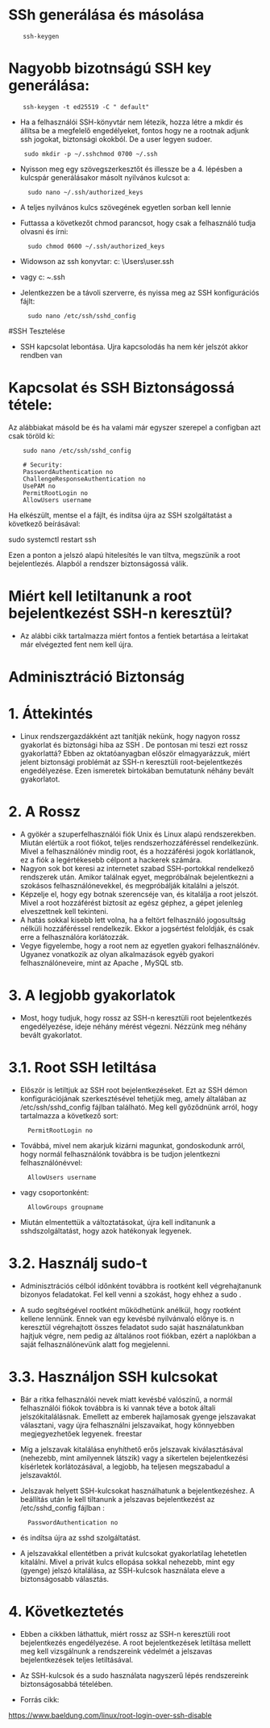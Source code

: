 # SSh generálása és másolása

        ssh-keygen

# Nagyobb bizotnságú SSH key generálása:

        ssh-keygen -t ed25519 -C " default"


- Ha a felhasználói SSH-könyvtár nem létezik, hozza létre a mkdir
és állítsa be a megfelelő engedélyeket, fontos hogy ne a  rootnak adjunk ssh jogokat, biztonsági okokból.
De a user legyen sudoer.

       sudo mkdir -p ~/.sshchmod 0700 ~/.ssh

- Nyisson meg egy szövegszerkesztőt
és illessze be a 4. lépésben a kulcspár generálásakor másolt nyilvános kulcsot a:

        sudo nano ~/.ssh/authorized_keys
        
- A teljes nyilvános kulcs szövegének egyetlen sorban kell lennie

- Futtassa a következőt chmod parancsot, hogy csak a felhasználó tudja olvasni és írni:

        sudo chmod 0600 ~/.ssh/authorized_keys

- Widowson az ssh konyvtar: c: \Users\user\.ssh
- vagy c: ~\.ssh

- Jelentkezzen be a távoli szerverre, és nyissa meg az SSH konfigurációs fájlt:

        sudo nano /etc/ssh/sshd_config



#SSH Tesztelése

- SSH kapcsolat lebontása. Ujra kapcsolodás ha nem kér jelszót akkor rendben van

# Kapcsolat és SSH Biztonságossá tétele:

Az alábbiakat másold be és ha valami már egyszer szerepel a configban azt csak töröld ki:

        sudo nano /etc/ssh/sshd_config
        
        # Security:
        PasswordAuthentication no
        ChallengeResponseAuthentication no
        UsePAM no
        PermitRootLogin no
        AllowUsers username
        

Ha elkészült, mentse el a fájlt, és indítsa újra az SSH szolgáltatást a következő beírásával:

sudo systemctl restart ssh

Ezen a ponton a jelszó alapú hitelesítés le van tiltva, megszünik a root bejelentlezés. Alapból a rendszer biztonságossá válik. 



# Miért kell letiltanunk a root bejelentkezést SSH-n keresztül?

- Az alábbi cikk tartalmazza miért fontos a fentiek betartása a leírtakat már elvégezted fent nem kell újra.

# Adminisztráció Biztonság 

# 1. Áttekintés

- Linux rendszergazdákként azt tanítják nekünk, hogy nagyon rossz gyakorlat és biztonsági hiba az SSH . De pontosan mi teszi ezt rossz gyakorlattá?
Ebben az oktatóanyagban először elmagyarázzuk, miért jelent biztonsági problémát az SSH-n keresztüli root-bejelentkezés engedélyezése. Ezen ismeretek birtokában bemutatunk néhány bevált gyakorlatot.

# 2. A Rossz

- A gyökér a szuperfelhasználói fiók Unix és Linux alapú rendszerekben. Miután elértük a root fiókot, teljes rendszerhozzáféréssel rendelkezünk. Mivel a felhasználónév mindig root, és a hozzáférési jogok korlátlanok, ez a fiók a legértékesebb célpont a hackerek számára.
- Nagyon sok bot keresi az internetet szabad SSH-portokkal rendelkező rendszerek után. Amikor találnak egyet, megpróbálnak bejelentkezni a szokásos felhasználónevekkel, és megpróbálják kitalálni a jelszót.
- Képzelje el, hogy egy botnak szerencséje van, és kitalálja a root jelszót. Mivel a root hozzáférést biztosít az egész géphez, a gépet jelenleg elveszettnek kell tekinteni.
- A hatás sokkal kisebb lett volna, ha a feltört felhasználó jogosultság nélküli hozzáféréssel rendelkezik. Ekkor a jogsértést feloldják, és csak erre a felhasználóra korlátozzák.
- Vegye figyelembe, hogy a root nem az egyetlen gyakori felhasználónév. Ugyanez vonatkozik az olyan alkalmazások egyéb gyakori felhasználóneveire, mint az Apache , MySQL stb.

# 3. A legjobb gyakorlatok

- Most, hogy tudjuk, hogy rossz az SSH-n keresztüli root bejelentkezés engedélyezése, ideje néhány mérést végezni. Nézzünk meg néhány bevált gyakorlatot.

# 3.1. Root SSH letiltása

- Először is letiltjuk az SSH root bejelentkezéseket. Ezt az SSH démon konfigurációjának szerkesztésével tehetjük meg, amely általában az /etc/ssh/sshd_config fájlban található. Meg kell győződnünk arról, hogy tartalmazza a következő sort:

        PermitRootLogin no

- Továbbá, mivel nem akarjuk kizárni magunkat, gondoskodunk arról, hogy normál felhasználónk továbbra is be tudjon jelentkezni felhasználónévvel:

        AllowUsers username

- vagy csoportonként:

        AllowGroups groupname

- Miután elmentettük a változtatásokat, újra kell indítanunk a sshdszolgáltatást, hogy azok hatékonyak legyenek.

# 3.2. Használj sudo-t

- Adminisztrációs célból időnként továbbra is rootként kell végrehajtanunk bizonyos feladatokat. Fel kell venni a szokást, hogy ehhez a sudo .

- A sudo segítségével rootként működhetünk anélkül, hogy rootként kellene lennünk. Ennek van egy kevésbé nyilvánvaló előnye is. n keresztül végrehajtott összes feladatot sudo saját használatunkban hajtjuk végre, nem pedig az általános root fiókban, ezért a naplókban a saját felhasználónevünk alatt fog megjelenni.

# 3.3. Használjon SSH kulcsokat

- Bár a ritka felhasználói nevek miatt kevésbé valószínű, a normál felhasználói fiókok továbbra is ki vannak téve a botok általi jelszókitalálásnak. Emellett az emberek hajlamosak gyenge jelszavakat választani, vagy újra felhasználni jelszavaikat, hogy könnyebben megjegyezhetőek legyenek.
freestar
- Míg a jelszavak kitalálása enyhíthető erős jelszavak kiválasztásával (nehezebb, mint amilyennek látszik) vagy a sikertelen bejelentkezési kísérletek korlátozásával, a legjobb, ha teljesen megszabadul a jelszavaktól.
- Jelszavak helyett SSH-kulcsokat használhatunk a bejelentkezéshez. A beállítás után le kell tiltanunk a jelszavas bejelentkezést az /etc/sshd_config fájlban :

        PasswordAuthentication no

- és indítsa újra az sshd szolgáltatást.

- A jelszavakkal ellentétben a privát kulcsokat gyakorlatilag lehetetlen kitalálni. Mivel a privát kulcs ellopása sokkal nehezebb, mint egy (gyenge) jelszó kitalálása, az SSH-kulcsok használata eleve a biztonságosabb választás.

# 4. Következtetés

- Ebben a cikkben láthattuk, miért rossz az SSH-n keresztüli root bejelentkezés engedélyezése. A root bejelentkezések letiltása mellett meg kell vizsgálnunk a rendszereink védelmét a jelszavas bejelentkezések teljes letiltásával.

- Az SSH-kulcsok és a sudo használata nagyszerű lépés rendszereink biztonságosabbá tételében.

- Forrás cikk:

https://www.baeldung.com/linux/root-login-over-ssh-disable






